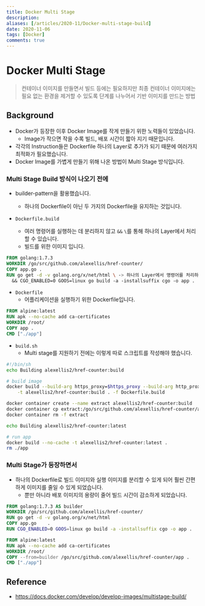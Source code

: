 ```yaml
---
title: Docker Multi Stage
description: 
aliases: [/articles/2020-11/Docker-multi-stage-build]
date: 2020-11-06
tags: [Docker]
comments: true
---
```

# Docker Multi Stage
> 컨테이너 이미지를 만들면서 빌드 등에는 필요하지만 최종 컨테이너 이미지에는 필요 없는 환경을 제거할 수 있도록 단계를 나누어서 기반 이미지를 만드는 방법

## Background
- Docker가 등장한 이후 Docker Image를 작게 만들기 위한 노력들이 있었습니다.
    - Image가 작으면 작을 수록 빌드, 배포 시간이 짧아 지기 때문입니다.
- 각각의 Instruction들은 Dockerfile 하나의 Layer로 추가가 되기 때문에 여러가지 최적화가 필요했습니다.
- Docker Image를 가볍게 만들기 위해 나온 방법이 Multi Stage 방식입니다.

### Multi Stage Build 방식이 나오기 전에
- builder-pattern을 활용했습니다.
    - 하나의 Dockerfile이 아닌 두 가지의 Dockerfile을 유지하는 것입니다.

- `Dockerfile.build`
    - 여러 명령어를 실행하는 데 분리하지 않고 `&&` `\`를 통해 하나의 Layer에서 처리할 수 있습니다.
    - 빌드를 위한 이미지 입니다.

```Dockerfile
FROM golang:1.7.3
WORKDIR /go/src/github.com/alexellis/href-counter/
COPY app.go .
RUN go get -d -v golang.org/x/net/html \ -> 하나의 Layer에서 명령어를 처리하기 위한 최적화
  && CGO_ENABLED=0 GOOS=linux go build -a -installsuffix cgo -o app .
```

- `Dockerfile`
    - 어플리케이션을 실행하기 위한 Dockerfile입니다.

```Dockerfile
FROM alpine:latest
RUN apk --no-cache add ca-certificates
WORKDIR /root/
COPY app .
CMD ["./app"]
```

- `build.sh`
    - Multi stage를 지원하기 전에는 이렇게 따로 스크립트를 작성해야 했습니다.

```bash
#!/bin/sh
echo Building alexellis2/href-counter:build

# build image
docker build --build-arg https_proxy=$https_proxy --build-arg http_proxy=$http_proxy \
    -t alexellis2/href-counter:build . -f Dockerfile.build

docker container create --name extract alexellis2/href-counter:build
docker container cp extract:/go/src/github.com/alexellis/href-counter/app ./app
docker container rm -f extract

echo Building alexellis2/href-counter:latest

# run app
docker build --no-cache -t alexellis2/href-counter:latest .
rm ./app
```


### Multi Stage가 등장하면서
- 하나의 Dockerfile로 빌드 이미지와 실행 이미지를 분리할 수 있게 되어 훨씬 간편하게 이미지를 줄일 수 있게 되었습니다.
    - 뿐만 아니라 배포 이미지의 용량이 줄어 빌드 시간이 감소하게 되었습니다.

```Dockerfile
FROM golang:1.7.3 AS builder
WORKDIR /go/src/github.com/alexellis/href-counter/
RUN go get -d -v golang.org/x/net/html
COPY app.go    .
RUN CGO_ENABLED=0 GOOS=linux go build -a -installsuffix cgo -o app .

FROM alpine:latest
RUN apk --no-cache add ca-certificates
WORKDIR /root/
COPY --from=builder /go/src/github.com/alexellis/href-counter/app .
CMD ["./app"]
```


## Reference
- <https://docs.docker.com/develop/develop-images/multistage-build/>

